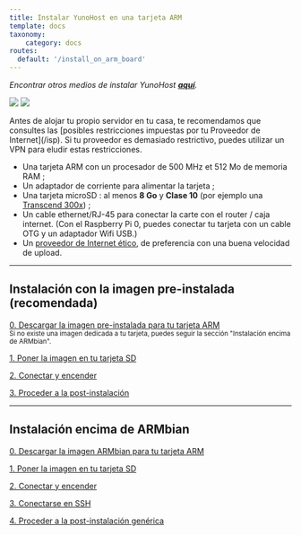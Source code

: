 ```yaml
---
title: Instalar YunoHost en una tarjeta ARM
template: docs
taxonomy:
    category: docs
routes:
  default: '/install_on_arm_board'
---
```


*Encontrar otros medios de instalar YunoHost **[aquí](/install)**.*

![](image://olinuxino.jpg?resize=250)
![](image://micro-sd-card.jpg)

<div class="alert alert-info" markdown="1">
Antes de alojar tu propio servidor en tu casa, te recomendamos que consultes las [posibles restricciones impuestas por tu Proveedor de Internet](/isp). Si tu proveedor es demasiado restrictivo, puedes utilizar un VPN para eludir estas restricciones.
</div>

- Una tarjeta ARM con un procesador de 500 MHz et 512 Mo de memoria RAM ; 
- Un adaptador de corriente para alimentar la tarjeta ;
- Una tarjeta microSD : al menos **8 Go** y **Clase 10** (por ejemplo una [Transcend 300x](http://www.amazon.fr/Transcend-microSDHC-adaptateur-TS32GUSDU1E-Emballage/dp/B00CES44EO)) ;
- Un cable ethernet/RJ-45 para conectar la carte con el router / caja internet. (Con el Raspberry Pi 0, puedes conectar tu tarjeta con un cable OTG y un adaptador Wifi USB.)
- Un [proveedor de Internet ético](/isp), de preferencia con una buena velocidad de upload.

---

## Instalación con la imagen pre-instalada (recomendada)

<a class="btn btn-lg btn-default" href="/images">0. Descargar la imagen pre-instalada para tu tarjeta ARM</a>
<br>
<small class="text-info">Si no existe una imagen dedicada a tu tarjeta, puedes seguir la sección "Instalación encima de ARMbian".</small>

<a class="btn btn-lg btn-default" href="/burn_or_copy_iso">1. Poner la imagen en tu tarjeta SD</a>

<a class="btn btn-lg btn-default" href="/plug_and_boot">2. Conectar y encender</a>

<a class="btn btn-lg btn-default" href="/postinstall">3. Proceder a la post-instalación</a>

---

## Instalación encima de ARMbian

<a class="btn btn-lg btn-default" href="https://www.armbian.com/download/">0. Descargar la imagen ARMbian para tu tarjeta ARM</a>

<a class="btn btn-lg btn-default" href="/burn_or_copy_iso">1. Poner la imagen en tu tarjeta SD</a>

<a class="btn btn-lg btn-default" href="/plug_and_boot">2. Conectar y encender</a>

<a class="btn btn-lg btn-default" href="/ssh">3. Conectarse en SSH</a>

<a class="btn btn-lg btn-default" href="/install_manually">4. Proceder a la post-instalación genérica</a>

